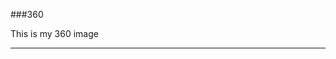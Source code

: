 ###360

This is my 360 image
<script src="//360.vizor.io/scripts/embed.js" data-vizorurl="//360.vizor.io/embed/v/6jok" ></script>

***
